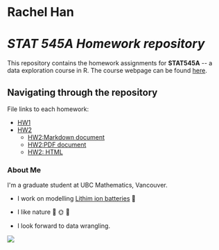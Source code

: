 # Rachel Han 
# *STAT 545A Homework repository*
This repository contains the homework assignments for __STAT545A__ -- a data exploration course in R. The course webpage can be found [here](https://stat545.stat.ubc.ca/).

## Navigating through the repository
File links to each homework:
- [HW1](https://github.com/STAT545-UBC-hw-2019-20/stat545-hw-hanrach/tree/master/hw1)
- [HW2](https://github.com/STAT545-UBC-hw-2019-20/stat545-hw-hanrach/tree/master/hw2)
  - [HW2:Markdown document](https://github.com/STAT545-UBC-hw-2019-20/stat545-hw-hanrach/tree/master/hw2/homework2.md)
  - [HW2:PDF document](https://github.com/STAT545-UBC-hw-2019-20/stat545-hw-hanrach/tree/master/hw2/homework2.pdf)
  - [HW2: HTML]((https://github.com/STAT545-UBC-hw-2019-20/stat545-hw2/hanrach/tree/master/hw2/homework2.html))

### About Me
I'm a graduate student at UBC Mathematics, Vancouver. 

- I work on modelling [Lithim ion batteries](https://en.wikipedia.org/wiki/Lithium-ion_battery) :battery:
- I like nature :evergreen_tree: :sun_with_face: :hibiscus:

- I look forward to data wrangling.


![](https://media.giphy.com/media/lJNoBCvQYp7nq/giphy.gif)
